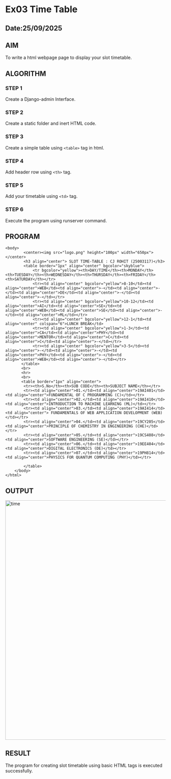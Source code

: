 # Ex03 Time Table
## Date:25/09/2025

## AIM
To write a html webpage page to display your slot timetable.

## ALGORITHM
### STEP 1
Create a Django-admin Interface.

### STEP 2
Create a static folder and inert HTML code.

### STEP 3
Create a simple table using ```<table>``` tag in html.

### STEP 4
Add header row using ```<th>``` tag.

### STEP 5
Add your timetable using ```<td>``` tag.

### STEP 6
Execute the program using runserver command.

## PROGRAM
```
<body>
        <center><img src="logo.png" height="100px" width="650px"></center>
        <h3 align="center"> SLOT TIME-TABLE : CJ ROHIT (25003117)</h3>
        <table border="1px" align="center" bgcolor="skyblue">
            <tr bgcolor="yellow"><th>DAY/TIME</th><th>MONDAY</th><th>TUESDAY</th><th>WEDNESDAY</th><th>THURSDAY</th><th>FRIDAY</th><th>SATURDAY</th></tr>
            <tr><td align="center" bgcolor="yellow">8-10</td><td align="center">WEB</td><td align="center">-</td><td align="center">-</td><td align="center">DE</td><td align="center">-</td><td align="center">-</td></tr>
            <tr><td align="center" bgcolor="yellow">10-12</td><td align="center">AI</td><td align="center">SE</td><td align="center">WEB</td><td align="center">SE</td><td align="center">-</td><td align="center">ML</td></tr>
            <tr><td align="center" bgcolor="yellow">12-1</td><td align="center" colspan="6">LUNCH BREAK</td>
            <tr><td align="center" bgcolor="yellow">1-3</td><td align="center">CA</td><td align="center">PHY</td><td align="center">MENTOR</td><td align="center">C</td><td align="center">C</td><td align="center">-</td></tr>
            <tr><td align="center" bgcolor="yellow">3-5</td><td align="center">-</td><td align="center">-</td><td align="center">PHY</td><td align="center">-</td><td align="center">WEB</td><td align="center">-</td></tr>
       </table>
       <br>
       <hr>
       <br>
       <table border="1px" align="center">
        <tr><th>S.No</th><th>SUB CODE</th><th>SUBJECT NAME</th></tr>
        <tr><td align="center">01.</td><td align="center">19AI401</td><td align="center">FUNDAMENTAL OF C PROGRAMMING (C)</td></tr>
        <tr><td align="center">02.</td><td align="center">19AI410</td><td align="center">INTRODUCTION TO MACHINE LEARNING (ML)</td></tr>
        <tr><td align="center">03.</td><td align="center">19AI414</td><td align="center"> FUNDAMENTALS OF WEB APPLICATION DEVELOPMENT (WEB) </td></tr>
        <tr><td align="center">04.</td><td align="center">19CY205</td><td align="center">PRINCIPLE OF CHEMISTRY IN ENGINEERING (CHE)</td></tr>
        <tr><td align="center">05.</td><td align="center">19CS408</td><td align="center">SOFTWARE ENGINEERING (SE)</td></tr>
        <tr><td align="center">06.</td><td align="center">19EE404</td><td align="center">DIGITAL ELECTRONICS (DE)</td></tr>
        <tr><td align="center">07.</td><td align="center">19PH814</td><td align="center">PHYSICS FOR QUANTUM COMPUTING (PHY)</td></tr>

        </table>
    </body>
</html>
```

## OUTPUT
<img width="1280" height="753" alt="time" src="https://github.com/user-attachments/assets/9c737d7e-9f7d-41e0-b47a-702d75646200" />


## RESULT
The program for creating slot timetable using basic HTML tags is executed successfully.
